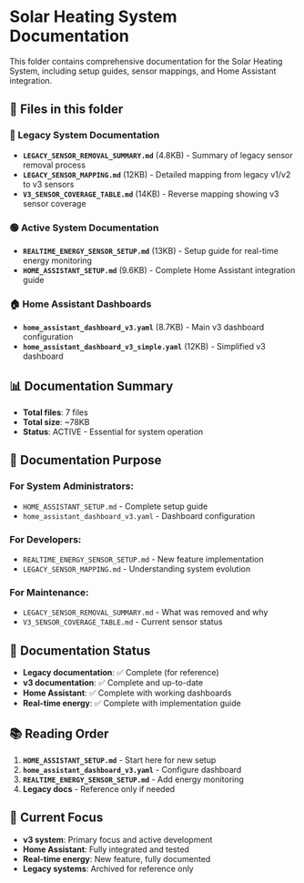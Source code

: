 # Solar Heating System Documentation

This folder contains comprehensive documentation for the Solar Heating System, including setup guides, sensor mappings, and Home Assistant integration.

## 📁 **Files in this folder**

### **🔴 Legacy System Documentation**
- **`LEGACY_SENSOR_REMOVAL_SUMMARY.md`** (4.8KB) - Summary of legacy sensor removal process
- **`LEGACY_SENSOR_MAPPING.md`** (12KB) - Detailed mapping from legacy v1/v2 to v3 sensors
- **`V3_SENSOR_COVERAGE_TABLE.md`** (14KB) - Reverse mapping showing v3 sensor coverage

### **🟢 Active System Documentation**
- **`REALTIME_ENERGY_SENSOR_SETUP.md`** (13KB) - Setup guide for real-time energy monitoring
- **`HOME_ASSISTANT_SETUP.md`** (9.6KB) - Complete Home Assistant integration guide

### **🏠 Home Assistant Dashboards**
- **`home_assistant_dashboard_v3.yaml`** (8.7KB) - Main v3 dashboard configuration
- **`home_assistant_dashboard_v3_simple.yaml`** (12KB) - Simplified v3 dashboard

## 📊 **Documentation Summary**

- **Total files**: 7 files
- **Total size**: ~78KB
- **Status**: ACTIVE - Essential for system operation

## 🎯 **Documentation Purpose**

### **For System Administrators:**
- `HOME_ASSISTANT_SETUP.md` - Complete setup guide
- `home_assistant_dashboard_v3.yaml` - Dashboard configuration

### **For Developers:**
- `REALTIME_ENERGY_SENSOR_SETUP.md` - New feature implementation
- `LEGACY_SENSOR_MAPPING.md` - Understanding system evolution

### **For Maintenance:**
- `LEGACY_SENSOR_REMOVAL_SUMMARY.md` - What was removed and why
- `V3_SENSOR_COVERAGE_TABLE.md` - Current sensor status

## 🔄 **Documentation Status**

- **Legacy documentation**: ✅ Complete (for reference)
- **v3 documentation**: ✅ Complete and up-to-date
- **Home Assistant**: ✅ Complete with working dashboards
- **Real-time energy**: ✅ Complete with implementation guide

## 📚 **Reading Order**

1. **`HOME_ASSISTANT_SETUP.md`** - Start here for new setup
2. **`home_assistant_dashboard_v3.yaml`** - Configure dashboard
3. **`REALTIME_ENERGY_SENSOR_SETUP.md`** - Add energy monitoring
4. **Legacy docs** - Reference only if needed

## 🎯 **Current Focus**

- **v3 system**: Primary focus and active development
- **Home Assistant**: Fully integrated and tested
- **Real-time energy**: New feature, fully documented
- **Legacy systems**: Archived for reference only
